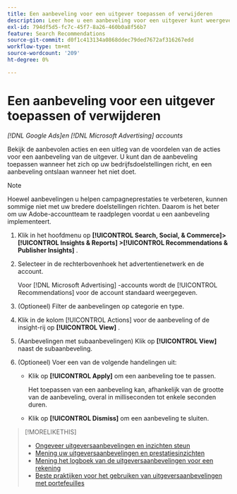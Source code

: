 ```yaml
---
title: Een aanbeveling voor een uitgever toepassen of verwijderen
description: Leer hoe u een aanbeveling voor een uitgever kunt weergeven, toepassen of negeren.
exl-id: 794df5d5-fc7c-45f7-8a26-460b0a8f56b7
feature: Search Recommendations
source-git-commit: d0f1c413134a0868ddec79ded7672af316267edd
workflow-type: tm+mt
source-wordcount: '209'
ht-degree: 0%

---
```


# Een aanbeveling voor een uitgever toepassen of verwijderen

*[!DNL Google Ads]en [!DNL Microsoft Advertising] accounts*

Bekijk de aanbevolen acties en een uitleg van de voordelen van de acties voor een aanbeveling van de uitgever. U kunt dan de aanbeveling toepassen wanneer het zich op uw bedrijfsdoelstellingen richt, en een aanbeveling ontslaan wanneer het niet doet.

>[!NOTE]
>
>Hoewel aanbevelingen u helpen campagneprestaties te verbeteren, kunnen sommige niet met uw bredere doelstellingen richten. Daarom is het beter om uw Adobe-accountteam te raadplegen voordat u een aanbeveling implementeert.

1. Klik in het hoofdmenu op **[!UICONTROL Search, Social, & Commerce]> [!UICONTROL Insights & Reports] >[!UICONTROL Recommendations & Publisher Insights]** .

1. Selecteer in de rechterbovenhoek het advertentienetwerk en de account.

   Voor [!DNL Microsoft Advertising] -accounts wordt de [!UICONTROL Recommendations] voor de account standaard weergegeven.

1. (Optioneel) Filter de aanbevelingen op categorie en type.

1. Klik in de kolom [!UICONTROL Actions] voor de aanbeveling of de insight-rij op **[!UICONTROL View]** .

1. (Aanbevelingen met subaanbevelingen) Klik op **[!UICONTROL View]** naast de subaanbeveling.

1. (Optioneel) Voer een van de volgende handelingen uit:

   * Klik op **[!UICONTROL Apply]** om een aanbeveling toe te passen.

     Het toepassen van een aanbeveling kan, afhankelijk van de grootte van de aanbeveling, overal in milliseconden tot enkele seconden duren.

   * Klik op **[!UICONTROL Dismiss]** om een aanbeveling te sluiten.

>[!MORELIKETHIS]
>
>* [ Ongeveer uitgeversaanbevelingen en inzichten steun ](recommendation-support.md)
>* [ Mening uw uitgeversaanbevelingen en prestatiesinzichten ](recommendation-view.md)
>* [ Mening het logboek van de uitgeversaanbevelingen voor een rekening ](recommendation-view-log.md)
>* [ Beste praktijken voor het gebruiken van uitgeversaanbevelingen met portefeuilles ](recommendation-best-practices.md)

